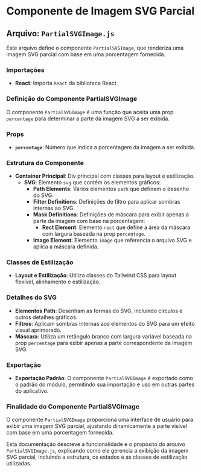 # Componente de Imagem SVG Parcial

## Arquivo: `PartialSVGImage.js`

Este arquivo define o componente `PartialSVGImage`, que renderiza uma imagem SVG parcial com base em uma porcentagem fornecida.

### Importações

- **React**: Importa `React` da biblioteca React.

### Definição do Componente PartialSVGImage

O componente `PartialSVGImage` é uma função que aceita uma prop `percentage` para determinar a parte da imagem SVG a ser exibida.

### Props

- **`percentage`**: Número que indica a porcentagem da imagem a ser exibida.

### Estrutura do Componente

- **Container Principal**: Div principal com classes para layout e estilização.
  - **SVG**: Elemento `svg` que contém os elementos gráficos:
    - **Path Elements**: Vários elementos `path` que definem o desenho do SVG.
    - **Filter Definitions**: Definições de filtro para aplicar sombras internas ao SVG.
    - **Mask Definitions**: Definições de máscara para exibir apenas a parte da imagem com base na porcentagem:
      - **Rect Element**: Elemento `rect` que define a área da máscara com largura baseada na prop `percentage`.
    - **Image Element**: Elemento `image` que referencia o arquivo SVG e aplica a máscara definida.

### Classes de Estilização

- **Layout e Estilização**: Utiliza classes do Tailwind CSS para layout flexível, alinhamento e estilização.

### Detalhes do SVG

- **Elementos Path**: Desenham as formas do SVG, incluindo círculos e outros detalhes gráficos.
- **Filtros**: Aplicam sombras internas aos elementos do SVG para um efeito visual aprimorado.
- **Máscara**: Utiliza um retângulo branco com largura variável baseada na prop `percentage` para exibir apenas a parte correspondente da imagem SVG.

### Exportação

- **Exportação Padrão**: O componente `PartialSVGImage` é exportado como o padrão do módulo, permitindo sua importação e uso em outras partes do aplicativo.

### Finalidade do Componente PartialSVGImage

O componente `PartialSVGImage` proporciona uma interface de usuário para exibir uma imagem SVG parcial, ajustando dinamicamente a parte visível com base em uma porcentagem fornecida.

Esta documentação descreve a funcionalidade e o propósito do arquivo `PartialSVGImage.js`, explicando como ele gerencia a exibição da imagem SVG parcial, incluindo a estrutura, os estados e as classes de estilização utilizadas.
